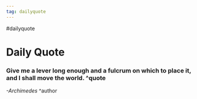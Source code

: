 ```yaml
---
tag: dailyquote
---
```


#dailyquote

# Daily Quote

### Give me a lever long enough and a fulcrum on which to place it, and I shall move the world. ^quote
*-Archimedes* ^author
